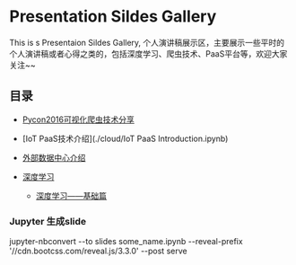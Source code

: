 ﻿# Presentation Sildes Gallery

This is s Presentaion Sildes Gallery, 个人演讲稿展示区，主要展示一些平时的个人演讲稿或者心得之类的，包括深度学习、爬虫技术、PaaS平台等，欢迎大家关注~~

## 目录

-	[Pycon2016可视化爬虫技术分享](./Pycon2016/Pycon2016.ipynb)

-	[IoT PaaS技术介绍](./cloud/IoT PaaS Introduction.ipynb)

-	[外部数据中心介绍](https://nbviewer.jupyter.org/github/shikanon/MyPresentations/blob/master/DataCenter/DataCenter.ipynb)

-	[深度学习](./DeepLearning)
	+	[深度学习——基础篇](https://nbviewer.jupyter.org/github/shikanon/MyPresentations/blob/master/DeepLearning/LearnOfDeepLearning.ipynb)

### Jupyter 生成slide

jupyter-nbconvert --to slides some_name.ipynb --reveal-prefix '//cdn.bootcss.com/reveal.js/3.3.0' --post serve